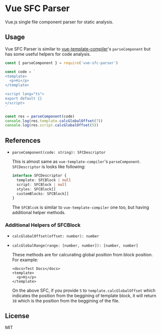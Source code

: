 # Vue SFC Parser

Vue.js single file component parser for static analysis.

## Usage

Vue SFC Parser is similar to [vue-template-compiler](https://www.npmjs.com/package/vue-template-compiler)'s `parseComponent` but has some useful helpers for code analysis.

```js
const { parseComponent } = require('vue-sfc-parser')

const code = `
<template>
  <p>Hi</p>
</template>

<script lang="ts">
export default {}
</script>
`

const res = parseComponent(code)
console.log(res.template.calcGlobalOffset(7))
console.log(res.script.calcGlobalOffset(5))
```

## References

* `parseComponent(code: string): SFCDescriptor`

  This is almost same as `vue-template-compiler`'s `parseComponent`. `SFCDescriptor` is looks like following:

  ```ts
  interface SFCDescriptor {
    template: SFCBlock | null
    script: SFCBlock | null
    styles: SFCBlock[]
    customBlocks: SFCBlock[]
  }
  ```

  The `SFCBlcok` is similar to `vue-template-compiler` one too, but having additional helper methods.

### Additional Helpers of SFCBlock

* `calcGlobalOffset(offset: number): number`
* `calcGlobalRange(range: [number, number]): [number, number]`

  These methods are for calcurating global position from block position. For example:

  ```vue
  <docs>Test Docs</docs>
  <template>
    <p>Hi</p>
  </template>
  ```

  On the above SFC, if you provide `5` to `template.calcGlobalOffset` which indicates the position from the beggining of template block, it will return `38` which is the position from the beggining of the file.

## License

MIT
